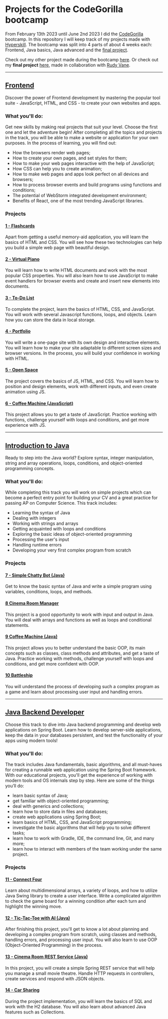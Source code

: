# Projects for the CodeGorilla bootcamp

From February 13th 2023 until June 2nd 2023 I did the [CodeGorilla](https://codegorilla.nl/) bootcamp. In this repository I will keep track of my projects made with [Hyperskill](https://hyperskill.org/tracks). The bootcamp was split into 4 parts of about 4 weeks each: Frontend, Java basics, Java advanced and the [final project](https://github.com/RudyVane/StudentHousing).

Check out my other project made during the bootcamp [here](https://github.com/StefanFB/CodeGorilla-Projects).
Or check out my **final project** [here](https://github.com/RudyVane/StudentHousing), made in collaboration with [Rudy Vane](https://github.com/RudyVane).

---

## [Frontend](https://hyperskill.org/tracks/5)
Discover the power of Frontend development by mastering the popular tool suite - JavaScript, HTML, and CSS - to create your own websites and apps.

### What you'll do:
Get new skills by making real projects that suit your level. Choose the first one and let the adventure begin! After completing all the topics and projects in the track, you will be able to make a website or application for your own purposes. In the process of learning, you will find out:

* How the browsers render web pages;
* How to create your own pages, and set styles for them;
* How to make your web pages interactive with the help of JavaScript;
* How CSS can help you to create animation;
* How to make web pages and apps look perfect on all devices and browsers;
* How to process browser events and build programs using functions and conditions;
* The potential of WebStorm integrated development environment;
* Benefits of React, one of the most trending JavaScript libraries.

### Projects
#### [1 - Flashcards](https://github.com/StefanFB/CodeGorilla/tree/main/Flashcards)
Apart from getting a useful memory-aid application, you will learn the basics of HTML and CSS. You will see how these two technologies can help you build a simple web page with beautiful design.

#### [2 - Virtual Piano](https://github.com/StefanFB/CodeGorilla/tree/main/Virtual-Piano)
You will learn how to write HTML documents and work with the most popular CSS properties. You will also learn how to use JavaScript to make event handlers for browser events and create and insert new elements into documents.

#### [3 - To-Do List](https://github.com/StefanFB/CodeGorilla/tree/main/To-Do%20List)
To complete the project, learn the basics of HTML, CSS, and JavaScript. You will work with several Javascript functions, loops, and objects. Learn how you can store the data in local storage.

#### [4 - Portfolio](https://github.com/StefanFB/CodeGorilla/tree/main/Portfolio)
You will write a one-page site with its own design and interactive elements. You will learn how to make your site adaptable to different screen sizes and browser versions. In the process, you will build your confidence in working with HTML.

#### [5 - Open Space](https://github.com/StefanFB/CodeGorilla/tree/main/Open%20Space)
The project covers the basics of JS, HTML, and CSS. You will learn how to position and design elements, work with different inputs, and even create animation using JS.

#### [6 - Coffee Machine (JavaScript)](https://github.com/StefanFB/CodeGorilla/tree/main/Coffee%20Machine)
This project allows you to get a taste of JavaScript. Practice working with functions, challenge yourself with loops and conditions, and get more experience with JS.

---

## [Introduction to Java](https://hyperskill.org/tracks/8)
Ready to step into the Java world? Explore syntax, integer manipulation, string and array operations, loops, conditions, and object-oriented programming concepts.

### What you'll do:
While completing this track you will work on simple projects which can become a perfect entry point for building your CV and a great practice for passing AP on Computer Science. This track includes:

* Learning the syntax of Java
* Dealing with integers
* Working with strings and arrays
* Getting acquainted with loops and conditions
* Exploring the basic ideas of object-oriented programming
* Processing the user's input
* Handling runtime errors
* Developing your very first complex program from scratch

### Projects
#### [7 - Simple Chatty Bot (Java)](https://github.com/StefanFB/CodeGorilla/tree/main/Simple%20Chatty%20Bot%20(Java))
Get to know the basic syntax of Java and write a simple program using variables, conditions, loops, and methods.

#### [8 Cinema Room Manager](https://github.com/StefanFB/CodeGorilla/tree/main/Cinema%20Room%20Manager)
This project is a good opportunity to work with input and output in Java. You will deal with arrays and functions as well as loops and conditional statements.

#### [9 Coffee Machine (Java)](https://github.com/StefanFB/CodeGorilla/tree/main/Coffee%20Machine%20(Java))
This project allows you to better understand the basic OOP, its main concepts such as classes, class methods and attributes, and get a taste of Java. Practice working with methods, challenge yourself with loops and conditions, and get more confident with OOP.

#### [10 Battleship](https://github.com/StefanFB/CodeGorilla/tree/main/Battleship)
You will understand the process of developing such a complex program as a game and learn about processing user input and handling errors.

---

## [Java Backend Developer ](https://hyperskill.org/tracks/12)
Choose this track to dive into Java backend programming and develop web applications on Spring Boot. Learn how to develop server-side applications, keep the data in your databases persistent, and test the functionality of your apps using modern tools!

### What you'll do:
The track includes Java fundamentals, basic algorithms, and all must-haves for creating a runnable web application using the Spring Boot framework. With our educational projects, you'll get the experience of working with modern tools and OS internals step by step. Here are some of the things you’ll do:

* learn basic syntax of Java;
* get familiar with object-oriented programming;
* deal with generics and collections;
* learn how to store data in files and databases;
* create web applications using Spring Boot;
* learn basics of HTML, CSS, and JavaScript programming;
* investigate the basic algorithms that will help you to solve different tasks;
* learn how to work with Gradle, IDE, the command line, Git, and many more;
* learn how to interact with members of the team working under the same project.

### Projects
#### [11 - Connect Four](https://github.com/StefanFB/CodeGorilla/tree/main/ConnectFour)
Learn about multidimensional arrays, a variety of loops, and how to utilize Java Swing library to create a user interface. Write a complicated algorithm to check the game board for a winning condition after each turn and highlight the winning move.

#### [12 - Tic-Tac-Toe with AI (Java)](https://github.com/StefanFB/CodeGorilla/tree/main/Tic-Tac-Toe%20with%20AI%20(Java))
After finishing this project, you'll get to know a lot about planning and developing a complex program from scratch, using classes and methods, handling errors, and processing user input. You will also learn to use OOP (Object-Oriented Programming) in the process.

#### [13 - Cinema Room REST Service (Java)](https://github.com/StefanFB/CodeGorilla/tree/main/Cinema%20Room%20REST%20Service%20(Java))
In this project, you will create a simple Spring REST service that will help you manage a small movie theatre. Handle HTTP requests in controllers, create services and respond with JSON objects.

#### [14 - Car Sharing](https://github.com/StefanFB/CodeGorilla/tree/main/Car%20Sharing)
During the project implementation, you will learn the basics of SQL and work with the H2 database. You will also learn about advanced Java features such as Collections.
